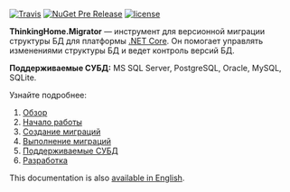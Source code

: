 [![Travis](https://api.travis-ci.org/thinking-home/migrator.svg?branch=master)](https://travis-ci.org/thinking-home/migrator) [![NuGet Pre Release](https://img.shields.io/nuget/vpre/ThinkingHome.Migrator.Framework.svg)](https://www.nuget.org/packages?q=thinkinghome.migrator) [![license](https://img.shields.io/github/license/thinking-home/migrator.svg)](https://github.com/thinking-home/migrator/blob/master/LICENSE)

**ThinkingHome.Migrator** — инструмент для версионной миграции структуры БД для платформы [.NET Core](https://www.microsoft.com/net/learn/get-started). Он помогает управлять изменениями структуры БД и ведет контроль версий БД.

**Поддерживаемые СУБД:** MS SQL Server, PostgreSQL, Oracle, MySQL, SQLite.

Узнайте подробнее:

1. [Обзор](docs/overview.md)
2. [Начало работы](docs/getting-started.md)
3. [Создание миграций](docs/writing-migrations.md)
4. [Выполнение миграций](docs/how-to-run.md)
5. [Поддерживаемые СУБД](docs/dialects.md)
6. [Разработка](docs/development.md)
   
This documentation is also [available in English](./README.en.md).
